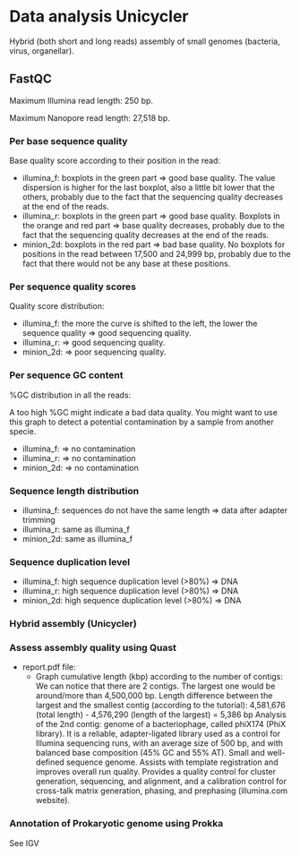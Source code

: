 # Data analysis Unicycler

Hybrid (both short and long reads) assembly of small genomes (bacteria, virus, organellar).

## FastQC

Maximum Illumina read length: 250 bp.

Maximum Nanopore read length: 27,518 bp. 

### Per base sequence quality

Base quality score according to their position in the read:
- illumina_f: boxplots in the green part => good base quality. The value dispersion is higher for the last boxplot, also a little bit lower that the others, probably due to the fact that the sequencing quality decreases at the end of the reads.
- illumina_r: boxplots in the green part => good base quality. Boxplots in the orange and red part => base quality decreases, probably due to the fact that the sequencing quality decreases at the end of the reads.
- minion_2d: boxplots in the red part => bad base quality. No boxplots for positions in the read between 17,500 and 24,999 bp, probably due to the fact that there would not be any base at these positions.

### Per sequence quality scores

Quality score distribution:
- illumina_f: the more the curve is shifted to the left, the lower the sequence quality => good sequencing quality.
- illumina_r: => good sequencing quality.
- minion_2d: => poor sequencing quality.

### Per sequence GC content

%GC distribution in all the reads:

A too high %GC might indicate a bad data quality. 
You might want to use this graph to detect a potential contamination by a sample from another specie.

- illumina_f: => no contamination  
- illumina_r: => no contamination
- minion_2d: => no contamination

### Sequence length distribution

- illumina_f: sequences do not have the same length => data after adapter trimming
- illumina_r: same as illumina_f
- minion_2d: same as illumina_f

### Sequence duplication level

- illumina_f: high sequence duplication level (>80%) => DNA
- illumina_r: high sequence duplication level (>80%) => DNA
- minion_2d: high sequence duplication level (>80%) => DNA

### Hybrid assembly (Unicycler)

### Assess assembly quality using Quast

- report.pdf file:
    - Graph cumulative length (kbp) according to the number of contigs:
    We can notice that there are 2 contigs. The largest one would be around/more than 4,500,000 bp.
    Length difference between the largest and the smallest contig (according to the tutorial): 4,581,676 (total length) - 4,576,290 (length of the largest) = 5,386 bp
    Analysis of the 2nd contig: genome of a bacteriophage, called phiX174 (PhiX library). It is a reliable, adapter-ligated library used as a control for Illumina sequencing runs, with an average size of 500 bp, and with balanced base composition (45% GC and 55% AT). Small and well-defined sequence genome. Assists with template registration and improves overall run quality. Provides a quality control for cluster generation, sequencing, and alignment, and a calibration control for cross-talk matrix generation, phasing, and prephasing (illumina.com website).   

### Annotation of Prokaryotic genome using Prokka

See IGV
